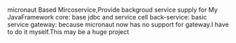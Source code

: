 #
micronaut Based Mircoservice,Provide backgroud service supply for My JavaFramework
	core: base jdbc and service cell
	back-service: basic service 
	gateway: because micronaut now has no support for gateway.I have to do it myself.This may be a huge project 



         
